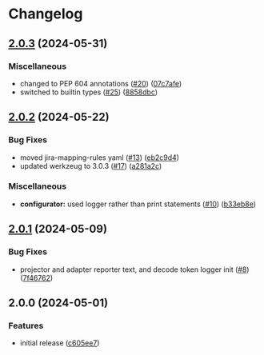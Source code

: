 # Changelog

## [2.0.3](https://github.com/telicent-oss/telicent-lib/compare/v2.0.2...v2.0.3) (2024-05-31)


### Miscellaneous

* changed to PEP 604 annotations ([#20](https://github.com/telicent-oss/telicent-lib/issues/20)) ([07c7afe](https://github.com/telicent-oss/telicent-lib/commit/07c7afe9d0f3cd6af3e18cde6751af6766772dd4))
* switched to builtin types ([#25](https://github.com/telicent-oss/telicent-lib/issues/25)) ([8858dbc](https://github.com/telicent-oss/telicent-lib/commit/8858dbca8b634e9bcbdb4f955cdc2c0ed7b5fa68))

## [2.0.2](https://github.com/telicent-oss/telicent-lib/compare/v2.0.1...v2.0.2) (2024-05-22)


### Bug Fixes

* moved jira-mapping-rules yaml ([#13](https://github.com/telicent-oss/telicent-lib/issues/13)) ([eb2c9d4](https://github.com/telicent-oss/telicent-lib/commit/eb2c9d42d4da521b0b72cbd5b78ccb77b24c485a))
* updated werkzeug to 3.0.3 ([#17](https://github.com/telicent-oss/telicent-lib/issues/17)) ([a281a2c](https://github.com/telicent-oss/telicent-lib/commit/a281a2c8ef1429f89254c966ee4e81321dc4dfcd))


### Miscellaneous

* **configurator:** used logger rather than print statements ([#10](https://github.com/telicent-oss/telicent-lib/issues/10)) ([b33eb8e](https://github.com/telicent-oss/telicent-lib/commit/b33eb8e24589f14e8750b8e380bcc08dc413586e))

## [2.0.1](https://github.com/telicent-oss/telicent-lib/compare/v2.0.0...v2.0.1) (2024-05-09)


### Bug Fixes

* projector and adapter reporter text, and decode token logger init ([#8](https://github.com/telicent-oss/telicent-lib/issues/8)) ([7f46762](https://github.com/telicent-oss/telicent-lib/commit/7f46762a57fb834f7366d2912af5c76d1fce27e0))

## 2.0.0 (2024-05-01)


### Features

* initial release ([c605ee7](https://github.com/telicent-oss/telicent-lib/commit/c605ee76a5dea86585112620b4350855d527ccc5))
